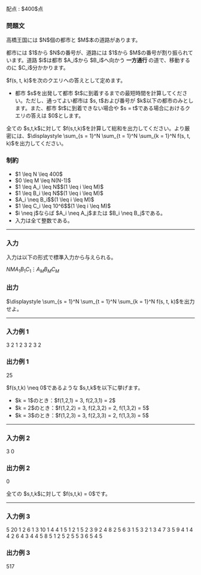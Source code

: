 
<div>

<span>

<span>

<p>
配点 : $400$点
</p>

<div>

<section>

### **問題文**

<p>
高橋王国には $N$個の都市と $M$本の道路があります。
</p>

<p>
都市には $1$から $N$の番号が、道路には $1$から $M$の番号が割り振られています。道路 $i$は都市 $A_i$から $B_i$へ向かう
<strong>
一方通行
</strong>
の道で、移動するのに $C_i$分かかります。
</p>

<p>
$f(s, t, k)$を次のクエリへの答えとして定めます。
</p>

<ul>

<li>
都市 $s$を出発して都市 $t$に到着するまでの最短時間を計算してください。ただし、通ってよい都市は $s, t$および番号が $k$以下の都市のみとします。また、都市 $t$に到着できない場合や $s = t$である場合におけるクエリの答えは $0$とします。
</li>

</ul>

<p>
全ての $s,t,k$に対して $f(s,t,k)$を計算して総和を出力してください。より厳密には、$\displaystyle \sum_{s = 1}^N \sum_{t = 1}^N \sum_{k = 1}^N f(s, t, k)$を出力してください。
</p>

</section>

</div>

<div>

<section>

### **制約**

<ul>

<li>
$1 \leq N \leq 400$
</li>

<li>
$0 \leq M \leq N(N-1)$
</li>

<li>
$1 \leq A_i \leq N$$(1 \leq i \leq M)$
</li>

<li>
$1 \leq B_i \leq N$$(1 \leq i \leq M)$
</li>

<li>
$A_i \neq B_i$$(1 \leq i \leq M)$
</li>

<li>
$1 \leq C_i \leq 10^6$$(1 \leq i \leq M)$
</li>

<li>
$i \neq j$ならば $A_i \neq A_j$または $B_i \neq B_j$である。
</li>

<li>
入力は全て整数である。
</li>

</ul>

</section>

</div>

---

<div>

<div>

<section>

### **入力**

<p>
入力は以下の形式で標準入力から与えられる。
</p>

<div>

$N$$M$$A_1$$B_1$$C_1$$\vdots$$A_M$$B_M$$C_M$
</div>

</section>

</div>

<div>

<section>

### **出力**

<p>
$\displaystyle \sum_{s = 1}^N \sum_{t = 1}^N \sum_{k = 1}^N f(s, t, k)$を出力せよ。
</p>

</section>

</div>

</div>

---

<div>

<section>

### **入力例 1**

<div>

3 2
1 2 3
2 3 2

</div>

</section>

</div>

<div>

<section>

### **出力例 1**

<div>

25

</div>

<p>
$f(s,t,k) \neq 0$であるような $s,t,k$を以下に挙げます。
</p>

<ul>

<li>
$k = 1$のとき：$f(1,2,1) = 3, f(2,3,1) = 2$
</li>

<li>
$k = 2$のとき：$f(1,2,2) = 3, f(2,3,2) = 2, f(1,3,2) = 5$
</li>

<li>
$k = 3$のとき：$f(1,2,3) = 3, f(2,3,3) = 2, f(1,3,3) = 5$
</li>

</ul>

</section>

</div>

---

<div>

<section>

### **入力例 2**

<div>

3 0

</div>

</section>

</div>

<div>

<section>

### **出力例 2**

<div>

0

</div>

<p>
全ての $s,t,k$に対して $f(s,t,k) = 0$です。
</p>

</section>

</div>

---

<div>

<section>

### **入力例 3**

<div>

5 20
1 2 6
1 3 10
1 4 4
1 5 1
2 1 5
2 3 9
2 4 8
2 5 6
3 1 5
3 2 1
3 4 7
3 5 9
4 1 4
4 2 6
4 3 4
4 5 8
5 1 2
5 2 5
5 3 6
5 4 5

</div>

</section>

</div>

<div>

<section>

### **出力例 3**

<div>

517

</div>

</section>

</div>

</span>

</span>

</div>
